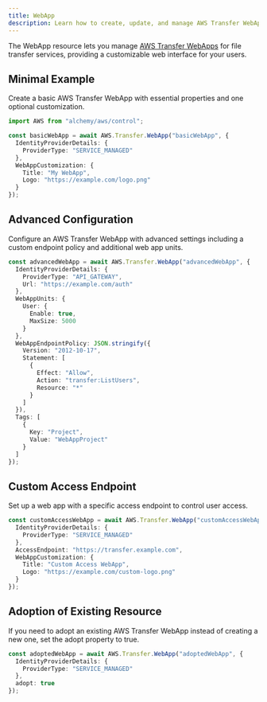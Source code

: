 ```yaml
---
title: WebApp
description: Learn how to create, update, and manage AWS Transfer WebApps using Alchemy Cloud Control.
---
```


The WebApp resource lets you manage [AWS Transfer WebApps](https://docs.aws.amazon.com/transfer/latest/userguide/) for file transfer services, providing a customizable web interface for your users.

## Minimal Example

Create a basic AWS Transfer WebApp with essential properties and one optional customization.

```ts
import AWS from "alchemy/aws/control";

const basicWebApp = await AWS.Transfer.WebApp("basicWebApp", {
  IdentityProviderDetails: {
    ProviderType: "SERVICE_MANAGED"
  },
  WebAppCustomization: {
    Title: "My WebApp",
    Logo: "https://example.com/logo.png"
  }
});
```

## Advanced Configuration

Configure an AWS Transfer WebApp with advanced settings including a custom endpoint policy and additional web app units.

```ts
const advancedWebApp = await AWS.Transfer.WebApp("advancedWebApp", {
  IdentityProviderDetails: {
    ProviderType: "API_GATEWAY",
    Url: "https://example.com/auth"
  },
  WebAppUnits: {
    User: {
      Enable: true,
      MaxSize: 5000
    }
  },
  WebAppEndpointPolicy: JSON.stringify({
    Version: "2012-10-17",
    Statement: [
      {
        Effect: "Allow",
        Action: "transfer:ListUsers",
        Resource: "*"
      }
    ]
  }),
  Tags: [
    {
      Key: "Project",
      Value: "WebAppProject"
    }
  ]
});
```

## Custom Access Endpoint

Set up a web app with a specific access endpoint to control user access.

```ts
const customAccessWebApp = await AWS.Transfer.WebApp("customAccessWebApp", {
  IdentityProviderDetails: {
    ProviderType: "SERVICE_MANAGED"
  },
  AccessEndpoint: "https://transfer.example.com",
  WebAppCustomization: {
    Title: "Custom Access WebApp",
    Logo: "https://example.com/custom-logo.png"
  }
});
```

## Adoption of Existing Resource

If you need to adopt an existing AWS Transfer WebApp instead of creating a new one, set the adopt property to true.

```ts
const adoptedWebApp = await AWS.Transfer.WebApp("adoptedWebApp", {
  IdentityProviderDetails: {
    ProviderType: "SERVICE_MANAGED"
  },
  adopt: true
});
```